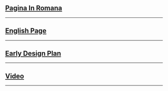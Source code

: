 ## [Pagina In Romana](/alset/v2/ro)
---
## [English Page](/alset/v2/en)
---
## [Early Design Plan](main_architecture.md)
---
## [Video](https://youtu.be/VHs-enqFx2E)
---
